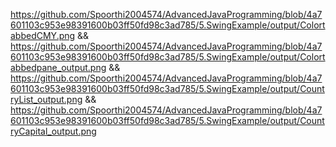 https://github.com/Spoorthi2004574/AdvancedJavaProgramming/blob/4a7601103c953e98391600b03ff50fd98c3ad785/5.SwingExample/output/ColortabbedCMY.png && https://github.com/Spoorthi2004574/AdvancedJavaProgramming/blob/4a7601103c953e98391600b03ff50fd98c3ad785/5.SwingExample/output/Colortabbedpane_output.png && https://github.com/Spoorthi2004574/AdvancedJavaProgramming/blob/4a7601103c953e98391600b03ff50fd98c3ad785/5.SwingExample/output/CountryList_output.png && https://github.com/Spoorthi2004574/AdvancedJavaProgramming/blob/4a7601103c953e98391600b03ff50fd98c3ad785/5.SwingExample/output/CountryCapital_output.png